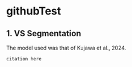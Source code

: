 # githubTest

## 1. VS Segmentation
The model used was that of Kujawa et al., 2024.
```
citation here
```
